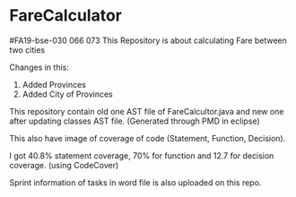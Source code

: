 # FareCalculator
#FA19-bse-030 066 073
This Repository is about calculating Fare between two cities

Changes in this:

1. Added Provinces
2. Added City of Provinces

This repository contain old one AST file of FareCalcultor.java and new one after updating classes AST file. (Generated through PMD in eclipse)

This also have image of coverage of code (Statement, Function, Decision).

I got 40.8% statement coverage, 70% for function and 12.7 for decision coverage. (using CodeCover)

Sprint information of tasks in word file is also uploaded on this repo.



 
